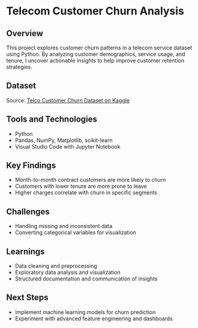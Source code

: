 # Telecom Customer Churn Analysis

## Overview
This project explores customer churn patterns in a telecom service dataset using Python. By analyzing customer demographics, service usage, and tenure, I uncover actionable insights to help improve customer retention strategies.

## Dataset
Source: [Telco Customer Churn Dataset on Kaggle](https://www.kaggle.com/blastchar/telco-customer-churn)

## Tools and Technologies
- Python
- Pandas, NumPy, Matplotlib, scikit-learn
- Visual Studio Code with Jupyter Notebook

## Key Findings
- Month-to-month contract customers are more likely to churn
- Customers with lower tenure are more prone to leave
- Higher charges correlate with churn in specific segments

## Challenges
- Handling missing and inconsistent data
- Converting categorical variables for visualization

## Learnings
- Data cleaning and preprocessing
- Exploratory data analysis and visualization
- Structured documentation and communication of insights

## Next Steps
- Implement machine learning models for churn prediction
- Experiment with advanced feature engineering and dashboards
